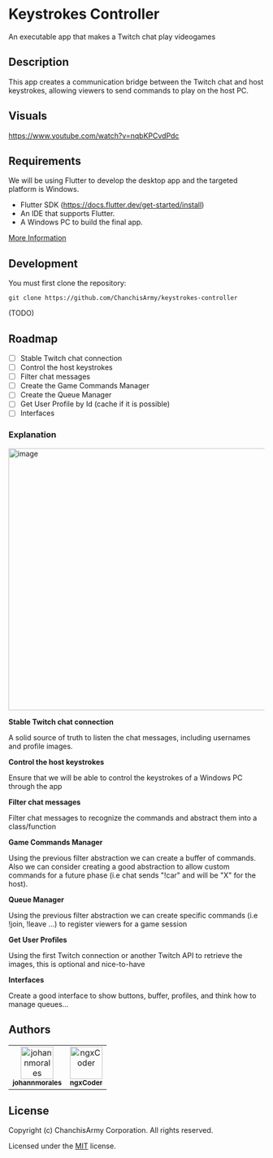 # Keystrokes Controller

An executable app that makes a Twitch chat play videogames

## Description

This app creates a communication bridge between the Twitch chat and host keystrokes, allowing viewers to send commands to play on the host PC.

## Visuals

https://www.youtube.com/watch?v=nqbKPCvdPdc

## Requirements

We will be using Flutter to develop the desktop app and the targeted platform is Windows.

* Flutter SDK (https://docs.flutter.dev/get-started/install)
* An IDE that supports Flutter.
* A Windows PC to build the final app.

[More Information](https://docs.flutter.dev/development/platform-integration/desktop#requirements)

## Development

You must first clone the repository:
```
git clone https://github.com/ChanchisArmy/keystrokes-controller
```
(TODO)
## Roadmap

- [ ] Stable Twitch chat connection
- [ ] Control the host keystrokes
- [ ] Filter chat messages
- [ ] Create the Game Commands Manager
- [ ] Create the Queue Manager
- [ ] Get User Profile by Id (cache if it is possible)
- [ ] Interfaces

### Explanation

<img width="516" alt="image" src="https://user-images.githubusercontent.com/87735757/232982111-557e4dbe-f8c4-4a3d-ba6a-539748ebbef9.png">

**Stable Twitch chat connection**

A solid source of truth to listen the chat messages, including usernames and profile images.

**Control the host keystrokes**

Ensure that we will be able to control the keystrokes of a Windows PC through the app

**Filter chat messages**

Filter chat messages to recognize the commands and abstract them into a class/function

**Game Commands Manager**

Using the previous filter abstraction we can create a buffer of commands. Also we can consider creating a good abstraction to allow custom commands for a future phase (i.e chat sends "!car" and will be "X" for the host).

**Queue Manager**

Using the previous filter abstraction we can create specific commands (i.e !join, !leave ...) to register viewers for a game session

**Get User Profiles**

Using the first Twitch connection or another Twitch API to retrieve the images, this is optional and nice-to-have

**Interfaces**

Create a good interface to show buttons, buffer, profiles, and think how to manage queues...
## Authors

<table>
  <tbody>
    <tr>
      <td align="center">
        <a href="https://github.com/johannmorales">
            <img src="https://avatars2.githubusercontent.com/u/30033816?v=4?s=64" width="64px;" height="64px;" alt="johannmorales"/>
            <br />
            <sub><b>johannmorales</b></sub>
        </a>
      </td>
      <td align="center">
        <a href="https://github.com/ngxCoder">
            <img src="https://avatars2.githubusercontent.com/u/87735757?v=4?s=64" width="64px;" height="64px;" alt="ngxCoder"/>
            <br />
            <sub><b>ngxCoder</b></sub>
        </a>
      </td>
    </tr>
  </tbody>
</table>

## License

Copyright (c) ChanchisArmy Corporation. All rights reserved.

Licensed under the [MIT](LICENSE.txt) license.
